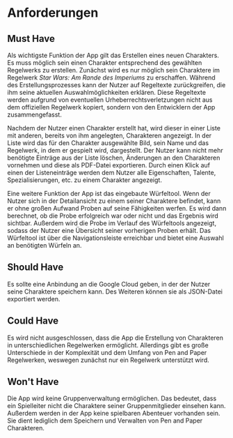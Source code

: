 # Anforderungen

## Must Have
Als wichtigste Funktion der App gilt das Erstellen eines neuen Charakters. Es muss möglich sein einen Charakter entsprechend des gewählten Regelwerks zu erstellen. Zunächst wird es nur möglich sein Charaktere im Regelwerk *Star Wars: Am Rande des Imperiums* zu erschaffen. Während des Erstellungsprozesses kann der Nutzer auf Regeltexte zurückgreifen, die ihm seine aktuellen Auswahlmöglichkeiten erklären. Diese Regeltexte werden aufgrund von eventuellen Urheberrechtsverletzungen nicht aus dem offiziellen Regelwerk kopiert, sondern von den Entwicklern der App zusammengefasst.

Nachdem der Nutzer einen Charakter erstellt hat, wird dieser in einer Liste mit anderen, bereits von ihm angelegten, Charakteren angezeigt. In der Liste wird das für den Charakter ausgewählte Bild, sein Name und das Regelwerk, in dem er gespielt wird, dargestellt. Der Nutzer kann nicht mehr benötigte Einträge aus der Liste löschen, Änderungen an den Charakteren vornehmen und diese als PDF-Datei exportieren. Durch einen Klick auf einen der Listeneinträge werden dem Nutzer alle Eigenschaften, Talente, Spezialisierungen, etc. zu einem Charakter angezeigt.

Eine weitere Funktion der App ist das eingebaute Würfeltool. Wenn der Nutzer sich in der Detailansicht zu einem seiner Charaktere befindet, kann er ohne großen Aufwand Proben auf seine Fähigkeiten werfen. Es wird dann berechnet, ob die Probe erfolgreich war oder nicht und das Ergebnis wird sichtbar. Außerdem wird die Probe im Verlauf des Würfeltools angezeigt, sodass der Nutzer eine Übersicht seiner vorherigen Proben erhält. Das Würfeltool ist über die Navigationsleiste erreichbar und bietet eine Auswahl an benötigten Würfeln an.

## Should Have
Es sollte eine Anbindung an die Google Cloud geben, in der der Nutzer seine Charaktere speichern kann. Des Weiteren können sie als JSON-Datei exportiert werden.

## Could Have
Es wird nicht ausgeschlossen, dass die App die Erstellung von Charakteren in unterschiedlichen Regelwerken ermöglicht. Allerdings gibt es große Unterschiede in der Komplexität und dem Umfang von Pen and Paper Regelwerken, weswegen zunächst nur ein Regelwerk unterstützt wird.

## Won't Have
Die App wird keine Gruppenverwaltung ermöglichen. Das bedeutet, dass ein Spielleiter nicht die Charaktere seiner Gruppenmitglieder einsehen kann. Außerdem werden in der App keine spielbaren Abenteuer vorhanden sein. Sie dient lediglich dem Speichern und Verwalten von Pen and Paper Charakteren.
